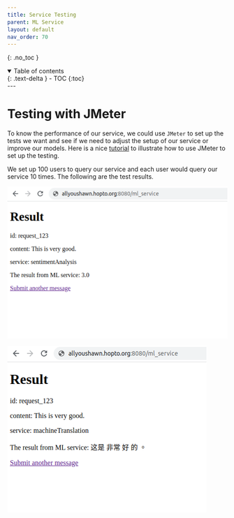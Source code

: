 ```yaml
---
title: Service Testing
parent: ML Service
layout: default
nav_order: 70
---
```

{: .no_toc }

<details open markdown="block">
  <summary>
    Table of contents
  </summary>
  {: .text-delta }
- TOC
{:toc}
</details>
---

# Testing with JMeter
To know the performance of our service, we could use `JMeter` to set up
the tests we want and see if we need to adjust the setup of our service or improve our models.
Here is a nice [tutorial](https://www.guru99.com/jmeter-performance-testing.html) 
to illustrate how to use JMeter to set up the testing.

We set up 100 users to query our service and each user would query our service 10 times.
The following are the test results. 

![ml_service_sa_test](/docs/ml_service/images/ml_service_sa_result.png)

![ml_service_mt_test](/docs/ml_service/images/ml_service_mt_result.png)
